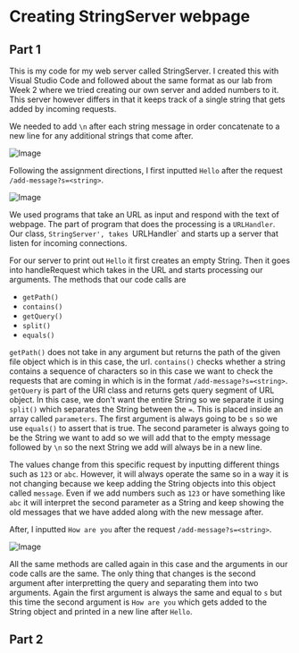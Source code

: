 # Creating StringServer webpage

## Part 1

This is my code for my web server called StringServer. I created this with Visual Studio Code
and followed about the same format as our lab from Week 2 where we tried creating our own
server and added numbers to it. This server however differs in that it keeps track of a single
string that gets added by incoming requests. 

We needed to add `\n` after each string message in order concatenate to a new line for
any additional strings that come after.

![Image](StringServer_code.png)

Following the assignment directions, I first inputted `Hello` after the request 
`/add-message?s=<string>`. 

![Image](Hello_SC.png)

We used programs that take an URL as input and respond with the text of webpage. The part of program that
does the processing is a `URLHandler`. Our class, `StringServer', takes `URLHandler` and starts up a 
server that listen for incoming connections.

For our server to print out `Hello` it first creates an empty String. Then it goes into handleRequest which
takes in the URL and starts processing our arguments. The methods that our code calls are 
* `getPath()`
* `contains()`
* `getQuery()`
* `split()`
* `equals()`

`getPath()` does not take in any argument but returns the path of the given file object which is in this case, 
the url. `contains()` checks whether a string contains a sequence of characters so in this case we want to check
the requests that are coming in which is in the format `/add-message?s=<string>`. `getQuery` is part of the URI
class and returns gets query segment of URL object. In this case, we don't want the entire String so we separate 
it using `split()` which separates the String between the `=`. This is placed inside an array called `parameters`.
The first argument is always going to be `s` so we use `equals()` to assert that is true. The second parameter is 
always going to be the String we want to add so we will add that to the empty message followed by `\n` so the next
String we add will always be in a new line. 

The values change from this specific request by inputting different things such as `123` or `abc`. However, it will
always operate the same so in a way it is not changing because we keep adding the String objects into this object
called `message`. Even if we add numbers such as `123` or have something like `abc` it will interpret the second
parameter as a String and keep showing the old messages that we have added along with the new message after.

After, I inputted `How are you` after the request `/add-message?s=<string>`. 

![Image](HowAreYou_SC.png)

All the same methods are called again in this case and the arguments in our code calls are the same. The only thing that changes 
is the second argument after interpretting the query and separating them into two arguments. Again the first argument is always 
the same and equal to `s` but this time the second argument is `How are you` which gets added to the String object and printed 
in a new line after `Hello`.

## Part 2

